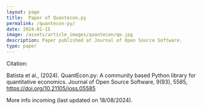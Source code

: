 ```yaml
---
layout: page
title:  Paper of Quantecon.py
permalink: /quantecon-py/
date: 2024-01-15
image: /assets/article_images/quantecon/qe.jpg
description: Paper published at Journal of Open Source Software.
type: paper
---
```


Citation:

Batista et al., (2024). QuantEcon.py: A community based Python library for quantitative economics. Journal of Open Source Software, 9(93), 5585, https://doi.org/10.21105/joss.05585

More info incoming (last updated on 18/08/2024).